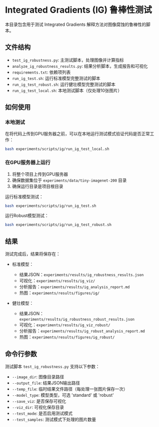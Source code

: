 # Integrated Gradients (IG) 鲁棒性测试

本目录包含用于测试 Integrated Gradients 解释方法对图像腐蚀的鲁棒性的脚本。

## 文件结构

- `test_ig_robustness.py`: 主测试脚本，处理图像并计算指标
- `analyze_ig_robustness_results.py`: 结果分析脚本，生成报告和可视化
- `requirements.txt`: 依赖项列表
- `run_ig_test.sh`: 运行标准模型完整测试的脚本
- `run_ig_test_robust.sh`: 运行健壮模型完整测试的脚本
- `run_ig_test_local.sh`: 本地测试脚本（仅处理10张图片）

## 如何使用

### 本地测试

在将代码上传到GPU服务器之前，可以在本地运行测试模式验证代码是否正常工作：

```bash
bash experiments/scripts/ig/run_ig_test_local.sh
```

### 在GPU服务器上运行

1. 将整个项目上传到GPU服务器
2. 确保数据集位于 `experiments/data/tiny-imagenet-200` 目录
3. 确保运行目录是项目根目录

运行标准模型测试：
```bash
bash experiments/scripts/ig/run_ig_test.sh
```

运行Robust模型测试：
```bash
bash experiments/scripts/ig/run_ig_test_robust.sh
```

## 结果

测试完成后，结果将保存在：

- 标准模型：
  - 结果JSON：`experiments/results/ig_robustness_results.json`
  - 可视化：`experiments/results/ig_viz/`
  - 分析报告：`experiments/results/ig_analysis_report.md`
  - 热图：`experiments/results/figures/ig/`

- 健壮模型：
  - 结果JSON：`experiments/results/ig_robustness_robust_results.json`
  - 可视化：`experiments/results/ig_viz_robust/`
  - 分析报告：`experiments/results/ig_robust_analysis_report.md`
  - 热图：`experiments/results/figures/ig_robust/`

## 命令行参数

测试脚本 `test_ig_robustness.py` 支持以下参数：

- `--image_dir`: 图像目录路径
- `--output_file`: 结果JSON输出路径
- `--temp_file`: 临时结果文件路径（每处理一张图片保存一次）
- `--model_type`: 模型类型，可选 'standard' 或 'robust'
- `--save_viz`: 是否保存可视化
- `--viz_dir`: 可视化保存目录
- `--test_mode`: 是否启用测试模式
- `--test_samples`: 测试模式下处理的图片数量 